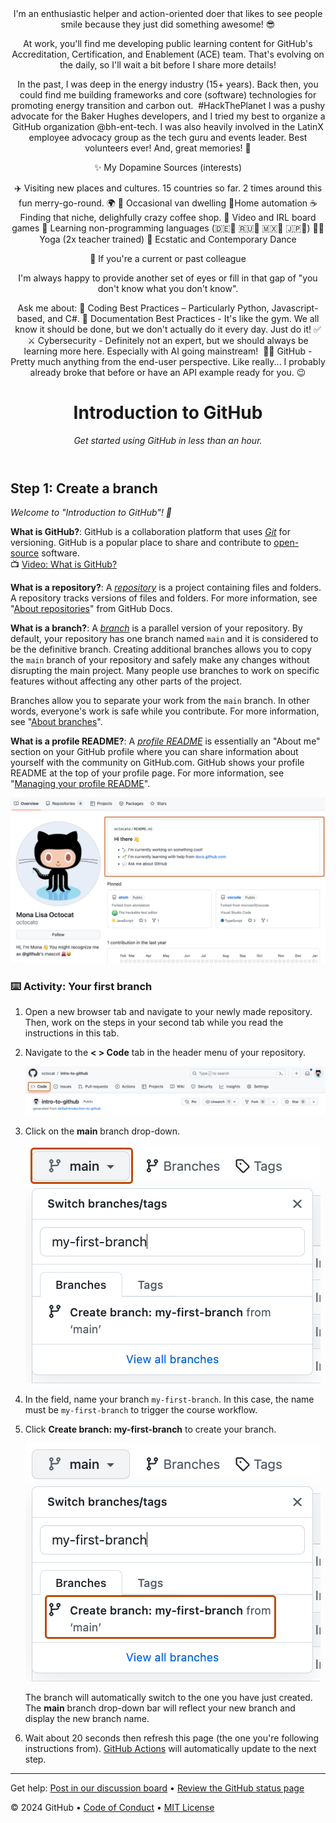 <header>I'm an enthusiastic helper and action-oriented doer that likes to see people smile because they just did something awesome!  😎

 At work, you'll find me developing public learning content for GitHub's Accreditation, Certification, and Enablement (ACE) team.  That's evolving on the daily, so I'll wait a bit before I share more details!

 In the past, I was deep in the energy industry (15+ years).  Back then, you could find me building frameworks and core (software) technologies for promoting energy transition and carbon out.  #HackThePlanet I was a pushy advocate for the Baker Hughes developers, and I tried my best to organize a GitHub organization @bh-ent-tech.  I was also heavily involved in the LatinX employee advocacy group as the tech guru and events leader.  Best volunteers ever!  And, great memories!  💚

 ✨ My Dopamine Sources (interests)

 ✈️ Visiting new places and cultures.  15 countries so far.  2 times around this fun merry-go-round.  🌍
 🚐 Occasional van dwelling
 🏡Home automation
 ☕ Finding that niche, delighfully crazy coffee shop.
 👾 Video and IRL board games
 🙉 Learning non-programming languages ​​(🇩🇪🧑 🇷🇺🧒 🇲🇽🧒 🇯🇵👶)
 🧘‍♂️ Yoga (2x teacher trained)
 🕺 Ecstatic and Contemporary Dance

 🏢 If you're a current or past colleague

 I'm always happy to provide another set of eyes or fill in that gap of "you don't know what you don't know".

 Ask me about:
 🏅 Coding Best Practices – Particularly Python, Javascript-based, and C#.
 📖 Documentation Best Practices - It's like the gym.  We all know it should be done, but we don't actually do it every day.  Just do it!  ✅
 ⚔️ Cybersecurity - Definitely not an expert, but we should always be learning more here.  Especially with AI going mainstream!  🧑‍🚀 GitHub - Pretty much anything from the end-user perspective.  Like really... I probably already broke that before or have an API example ready for you.  😉

<!--
  <<< Author notes: Course header >>>
  Include a 1280×640 image, course title in sentence case, and a concise description in emphasis.
  In your repository settings: enable template repository, add your 1280×640 social image, auto delete head branches.
  Add your open source license, GitHub uses MIT license.
-->

# Introduction to GitHub

_Get started using GitHub in less than an hour._

</header>

<!--
  <<< Author notes: Step 1 >>>
  Choose 3-5 steps for your course.
  The first step is always the hardest, so pick something easy!
  Link to docs.github.com for further explanations.
  Encourage users to open new tabs for steps!
-->

## Step 1: Create a branch

_Welcome to "Introduction to GitHub"! :wave:_

**What is GitHub?**: GitHub is a collaboration platform that uses _[Git](https://docs.github.com/get-started/quickstart/github-glossary#git)_ for versioning. GitHub is a popular place to share and contribute to [open-source](https://docs.github.com/get-started/quickstart/github-glossary#open-source) software.
<br>:tv: [Video: What is GitHub?](https://www.youtube.com/watch?v=pBy1zgt0XPc)

**What is a repository?**: A _[repository](https://docs.github.com/get-started/quickstart/github-glossary#repository)_ is a project containing files and folders. A repository tracks versions of files and folders. For more information, see "[About repositories](https://docs.github.com/en/repositories/creating-and-managing-repositories/about-repositories)" from GitHub Docs.

**What is a branch?**: A _[branch](https://docs.github.com/en/get-started/quickstart/github-glossary#branch)_ is a parallel version of your repository. By default, your repository has one branch named `main` and it is considered to be the definitive branch. Creating additional branches allows you to copy the `main` branch of your repository and safely make any changes without disrupting the main project. Many people use branches to work on specific features without affecting any other parts of the project.

Branches allow you to separate your work from the `main` branch. In other words, everyone's work is safe while you contribute. For more information, see "[About branches](https://docs.github.com/en/pull-requests/collaborating-with-pull-requests/proposing-changes-to-your-work-with-pull-requests/about-branches)".

**What is a profile README?**: A _[profile README](https://docs.github.com/account-and-profile/setting-up-and-managing-your-github-profile/customizing-your-profile/managing-your-profile-readme)_ is essentially an "About me" section on your GitHub profile where you can share information about yourself with the community on GitHub.com. GitHub shows your profile README at the top of your profile page. For more information, see "[Managing your profile README](https://docs.github.com/en/account-and-profile/setting-up-and-managing-your-github-profile/customizing-your-profile/managing-your-profile-readme)".

![profile-readme-example](/images/profile-readme-example.png)

### :keyboard: Activity: Your first branch

1. Open a new browser tab and navigate to your newly made repository. Then, work on the steps in your second tab while you read the instructions in this tab.
2. Navigate to the **< > Code** tab in the header menu of your repository.

   ![code-tab](/images/code-tab.png)

3. Click on the **main** branch drop-down.

   ![main-branch-dropdown](/images/main-branch-dropdown.png)

4. In the field, name your branch `my-first-branch`. In this case, the name must be `my-first-branch` to trigger the course workflow.
5. Click **Create branch: my-first-branch** to create your branch.

   ![create-branch-button](/images/create-branch-button.png)

   The branch will automatically switch to the one you have just created.
   The **main** branch drop-down bar will reflect your new branch and display the new branch name.

6. Wait about 20 seconds then refresh this page (the one you're following instructions from). [GitHub Actions](https://docs.github.com/en/actions) will automatically update to the next step.

<footer>

<!--
  <<< Author notes: Footer >>>
  Add a link to get support, GitHub status page, code of conduct, license link.
-->

---

Get help: [Post in our discussion board](https://github.com/orgs/skills/discussions/categories/introduction-to-github) &bull; [Review the GitHub status page](https://www.githubstatus.com/)

&copy; 2024 GitHub &bull; [Code of Conduct](https://www.contributor-covenant.org/version/2/1/code_of_conduct/code_of_conduct.md) &bull; [MIT License](https://gh.io/mit)

</footer>
